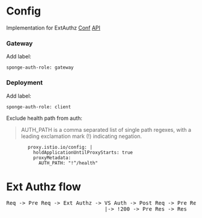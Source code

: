 # Config
Implementation for ExtAuthz
[Conf](https://www.envoyproxy.io/docs/envoy/latest/configuration/http/http_filters/ext_authz_filter)
[API](https://www.envoyproxy.io/docs/envoy/latest/api-v3/extensions/filters/http/ext_authz/v3/ext_authz.proto#extensions-filters-http-ext-authz-v3-extauthz)

### Gateway
Add label:
```
sponge-auth-role: gateway
```

### Deployment
Add label:
```
sponge-auth-role: client
```

Exclude health path from auth:
> AUTH_PATH is a comma separated list of single path regexes, with a leading exclamation mark (!) indicating negation.
```
        proxy.istio.io/config: |
          holdApplicationUntilProxyStarts: true
          proxyMetadata:
            AUTH_PATH: "!^/health"

```

# Ext Authz flow
<pre>
Req -> Pre Req -> Ext Authz -> VS Auth -> Post Req -> Pre Res -> Svc -> Res  
                               |-> !200 -> Pre Res -> Res
</pre>
